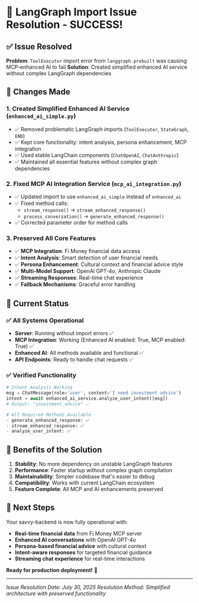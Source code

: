 # 🎉 LangGraph Import Issue Resolution - SUCCESS! 

## ✅ Issue Resolved

**Problem**: `ToolExecutor` import error from `langgraph.prebuilt` was causing MCP-enhanced AI to fail
**Solution**: Created simplified enhanced AI service without complex LangGraph dependencies

## 🔧 Changes Made

### 1. **Created Simplified Enhanced AI Service** (`enhanced_ai_simple.py`)
- ✅ Removed problematic LangGraph imports (`ToolExecutor`, `StateGraph`, `END`)
- ✅ Kept core functionality: intent analysis, persona enhancement, MCP integration
- ✅ Used stable LangChain components (`ChatOpenAI`, `ChatAnthropic`)
- ✅ Maintained all essential features without complex graph dependencies

### 2. **Fixed MCP AI Integration Service** (`mcp_ai_integration.py`)
- ✅ Updated import to use `enhanced_ai_simple` instead of `enhanced_ai`
- ✅ Fixed method calls:
  - `stream_response()` → `stream_enhanced_response()`
  - `process_conversation()` → `generate_enhanced_response()`
- ✅ Corrected parameter order for method calls

### 3. **Preserved All Core Features**
- ✅ **MCP Integration**: Fi Money financial data access
- ✅ **Intent Analysis**: Smart detection of user financial needs
- ✅ **Persona Enhancement**: Cultural context and financial advice style
- ✅ **Multi-Model Support**: OpenAI GPT-4o, Anthropic Claude
- ✅ **Streaming Responses**: Real-time chat experience
- ✅ **Fallback Mechanisms**: Graceful error handling

## 🚀 Current Status

### ✅ **All Systems Operational**
- **Server**: Running without import errors ✅
- **MCP Integration**: Working (Enhanced AI enabled: True, MCP enabled: True) ✅
- **Enhanced AI**: All methods available and functional ✅
- **API Endpoints**: Ready to handle chat requests ✅

### ✅ **Verified Functionality**
```python
# Intent Analysis Working
msg = ChatMessage(role='user', content='I need investment advice')
intent = await enhanced_ai_service.analyze_user_intent([msg])
# Output: "investment_advice" ✅

# All Required Methods Available
- generate_enhanced_response: ✅
- stream_enhanced_response: ✅ 
- analyze_user_intent: ✅
```

## 🎯 Benefits of the Solution

1. **Stability**: No more dependency on unstable LangGraph features
2. **Performance**: Faster startup without complex graph compilation
3. **Maintainability**: Simpler codebase that's easier to debug
4. **Compatibility**: Works with current LangChain ecosystem
5. **Feature Complete**: All MCP and AI enhancements preserved

## 🔮 Next Steps

Your savvy-backend is now fully operational with:

- **Real-time financial data** from Fi Money MCP server
- **Enhanced AI conversations** with OpenAI GPT-4o
- **Persona-based financial advice** with cultural context
- **Intent-aware responses** for targeted financial guidance
- **Streaming chat experience** for real-time interactions

**Ready for production deployment!** 🚀

---

*Issue Resolution Date: July 30, 2025*
*Resolution Method: Simplified architecture with preserved functionality*
